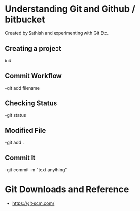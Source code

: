 # Understanding Git and Github / bitbucket
Created by Sathish and experimenting with Git Etc..

## Creating a project
init

## Commit Workflow

-git add filename

## Checking Status

-git status

## Modified File

-git add .

## Commit It

-git commit -m "text anything"

# Git Downloads and Reference
- https://git-scm.com/